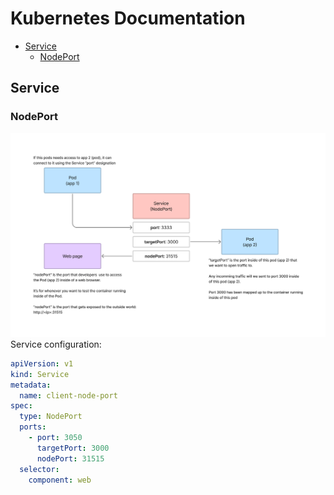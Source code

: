 # Kubernetes Documentation

* [Service](#service)
  * [NodePort](#nodeport) 

## Service
### NodePort
![](resources/images/service-nodeport.png)
Service configuration:
```yaml
apiVersion: v1
kind: Service
metadata:
  name: client-node-port
spec:
  type: NodePort
  ports:
    - port: 3050
      targetPort: 3000
      nodePort: 31515
  selector:
    component: web
```
